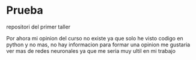 # Prueba
repositori del primer taller

Por ahora mi opinion del curso no existe ya que solo he visto codigo en python y no mas, no hay informacion para formar una opinion
me gustaria ver mas de redes neuronales ya que me seria muy ultil en mi trabajo
